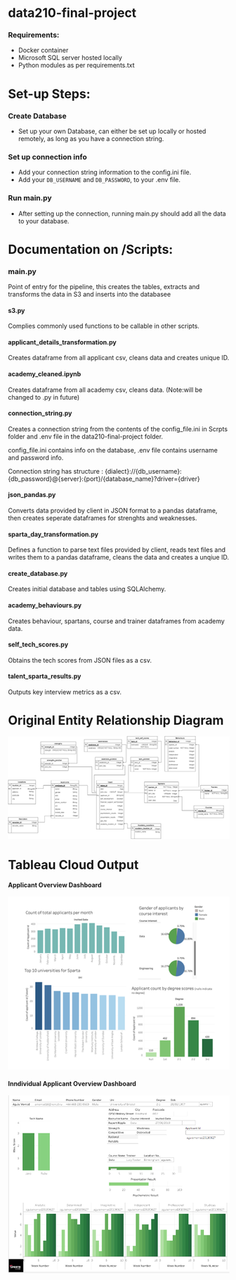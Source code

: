 # data210-final-project

### Requirements:
  - Docker container 
  - Microsoft SQL server hosted locally
  - Python modules as per requirements.txt

# Set-up Steps:
### Create Database
  - Set up your own Database, can either be set up locally or hosted remotely, as long as you have a connection string.
### Set up connection info
  - Add your connection string information to the config.ini file.
  - Add your `DB_USERNAME` and `DB_PASSWORD`, to your .env file.
### Run main.py
  - After setting up the connection, running main.py should add all the data to your database.


# Documentation on /Scripts:

### main.py
Point of entry for the pipeline, this creates the tables, extracts and transforms the data in S3 and inserts into the databasee

#### s3.py
Complies commonly used functions to be callable in other scripts.

#### applicant_details_transformation.py
Creates dataframe from all applicant csv, cleans data and creates unique ID.

#### academy_cleaned.ipynb
Creates dataframe from all academy csv, cleans data. (Note:will be changed to .py in future)

#### connection_string.py
Creates a connection string from the contents of the config_file.ini in Scrpts folder and .env file in the data210-final-project folder.

config_file.ini contains info on the database, .env file contains username and password info.

Connection string has structure : {dialect}://{db_username}:{db_password}@{server}:{port}/{database_name}?driver={driver}

#### json_pandas.py
Converts data provided by client in JSON format to a pandas dataframe, then creates seperate dataframes for strenghts and weaknesses.

#### sparta_day_transformation.py
Defines a function to parse text files provided by client, reads text files and writes them to a pandas dataframe, cleans the data and creates a unqiue ID. 

#### create_database.py
Creates initial database and tables using SQLAlchemy.

#### academy_behaviours.py
Creates behaviour, spartans, course and trainer dataframes from academy data.

#### self_tech_scores.py
Obtains the tech scores from JSON files as a csv.

#### talent_sparta_results.py
Outputs key interview metrics as a csv.

# Original Entity Relationship Diagram

![alt text](https://github.com/Data210/data210-final-project/blob/bcde497a5d88bd809fb81ca5c724d9f70e3f3be8/Viz/original_erd.png?raw=true)

# Tableau Cloud Output 

#### Applicant Overview Dashboard 

![alt text](https://github.com/Data210/data210-final-project/blob/fe579e507d969f2cf8b52c38f5c0a79d2e56a499/Viz/Sparta_Applicant_Dashbaord_Overview.png?raw=true)

#### Inndividual Applicant Overview Dashboard 

![alt text](https://github.com/Data210/data210-final-project/blob/fe579e507d969f2cf8b52c38f5c0a79d2e56a499/Viz/MicrosoftTeams-image%20(1).png?raw=true)
